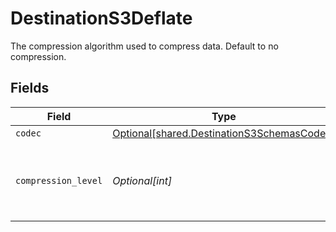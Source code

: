 # DestinationS3Deflate

The compression algorithm used to compress data. Default to no compression.


## Fields

| Field                                                                                          | Type                                                                                           | Required                                                                                       | Description                                                                                    |
| ---------------------------------------------------------------------------------------------- | ---------------------------------------------------------------------------------------------- | ---------------------------------------------------------------------------------------------- | ---------------------------------------------------------------------------------------------- |
| `codec`                                                                                        | [Optional[shared.DestinationS3SchemasCodec]](../../models/shared/destinations3schemascodec.md) | :heavy_minus_sign:                                                                             | N/A                                                                                            |
| `compression_level`                                                                            | *Optional[int]*                                                                                | :heavy_minus_sign:                                                                             | 0: no compression & fastest, 9: best compression & slowest.                                    |
